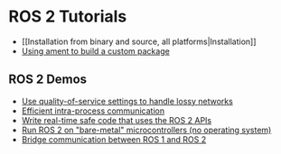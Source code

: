 # ROS 2 Tutorials

* [[Installation from binary and source, all platforms|Installation]]
* [Using ament to build a custom package](Ament-Tutorial)

## ROS 2 Demos
* [Use quality-of-service settings to handle lossy
networks](Quality-Of-Service)
* [Efficient intra-process communication](Intra-Process-Communication)
* [Write real-time safe code that uses the ROS 2
APIs](Real-Time-Programming)
* [Run ROS 2 on "bare-metal" microcontrollers (no operating
system)](https://github.com/ros2/freertps/wiki)
* [Bridge communication between ROS 1 and ROS 2](https://github.com/ros2/ros1_bridge/blob/master/README.md)
